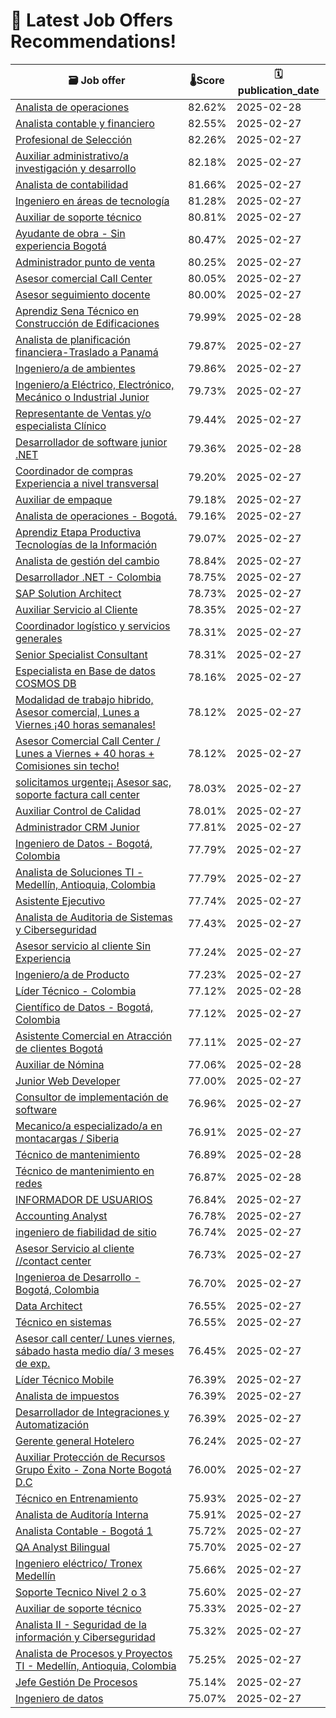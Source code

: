 # 🚀 Latest Job Offers Recommendations!
| 🗃️ **Job offer** | 🌡️**Score** | 🗓️ **publication_date** |
|---|---|---|
| [Analista de operaciones](https://co.linkedin.com/jobs/view/analista-de-operaciones-at-branova-limited-4169190516) | 82.62% | 2025-02-28 |
| [Analista contable y financiero](https://co.linkedin.com/jobs/view/analista-contable-y-financiero-at-osti-est-sas-4169464540) | 82.55% | 2025-02-27 |
| [Profesional de Selección](https://co.linkedin.com/jobs/view/profesional-de-selecci%C3%B3n-at-ipm-international-project-management-4170113420) | 82.26% | 2025-02-27 |
| [Auxiliar administrativo/a investigación y desarrollo](https://co.linkedin.com/jobs/view/auxiliar-administrativo-a-investigaci%C3%B3n-y-desarrollo-at-uniremington-4170109952) | 82.18% | 2025-02-27 |
| [Analista de contabilidad](https://co.linkedin.com/jobs/view/analista-de-contabilidad-at-padova-4145965348) | 81.66% | 2025-02-27 |
| [Ingeniero en áreas de tecnología](https://co.linkedin.com/jobs/view/ingeniero-en-%C3%A1reas-de-tecnolog%C3%ADa-at-alianza-temporales-sas-4169464547) | 81.28% | 2025-02-27 |
| [Auxiliar de soporte técnico](https://co.linkedin.com/jobs/view/auxiliar-de-soporte-t%C3%A9cnico-at-syscom-colombia-4170155860) | 80.81% | 2025-02-27 |
| [Ayudante de obra - Sin experiencia Bogotá](https://co.linkedin.com/jobs/view/ayudante-de-obra-sin-experiencia-bogot%C3%A1-at-agencia-de-empleo-colsubsidio-4170179017) | 80.47% | 2025-02-27 |
| [Administrador punto de venta](https://co.linkedin.com/jobs/view/administrador-punto-de-venta-at-agencia-de-empleo-colsubsidio-4170173821) | 80.25% | 2025-02-27 |
| [Asesor comercial Call Center](https://co.linkedin.com/jobs/view/asesor-comercial-call-center-at-groupcos-4169464548) | 80.05% | 2025-02-27 |
| [Asesor seguimiento docente](https://co.linkedin.com/jobs/view/asesor-seguimiento-docente-at-ingenieria-4166272264) | 80.00% | 2025-02-27 |
| [Aprendiz Sena Técnico en Construcción de Edificaciones](https://co.linkedin.com/jobs/view/aprendiz-sena-t%C3%A9cnico-en-construcci%C3%B3n-de-edificaciones-at-los-tres-elefantes-s-a-4169188569) | 79.99% | 2025-02-28 |
| [Analista de planificación financiera-Traslado a Panamá](https://co.linkedin.com/jobs/view/analista-de-planificaci%C3%B3n-financiera-traslado-a-panam%C3%A1-at-darnel-group-4169968175) | 79.87% | 2025-02-27 |
| [Ingeniero/a de ambientes](https://co.linkedin.com/jobs/view/ingeniero-a-de-ambientes-at-periferia-it-group-4168702869) | 79.86% | 2025-02-27 |
| [Ingeniero/a Eléctrico, Electrónico, Mecánico o Industrial Junior](https://co.linkedin.com/jobs/view/ingeniero-a-el%C3%A9ctrico-electr%C3%B3nico-mec%C3%A1nico-o-industrial-junior-at-ingenieria-4166268976) | 79.73% | 2025-02-27 |
| [Representante de Ventas y/o especialista Clínico](https://co.linkedin.com/jobs/view/representante-de-ventas-y-o-especialista-cl%C3%ADnico-at-imp-colombia-4169941051) | 79.44% | 2025-02-27 |
| [Desarrollador de software junior .NET](https://co.linkedin.com/jobs/view/desarrollador-de-software-junior-net-at-neotecnolog%C3%ADas-4170678644) | 79.36% | 2025-02-28 |
| [Coordinador de compras Experiencia a nivel transversal](https://co.linkedin.com/jobs/view/coordinador-de-compras-experiencia-a-nivel-transversal-at-cienogroup-4169461636) | 79.20% | 2025-02-27 |
| [Auxiliar de empaque](https://co.linkedin.com/jobs/view/auxiliar-de-empaque-at-agencia-de-empleo-colsubsidio-4170176584) | 79.18% | 2025-02-27 |
| [Analista de operaciones - Bogotá.](https://co.linkedin.com/jobs/view/analista-de-operaciones-bogot%C3%A1-at-agil-chile-4170136017) | 79.16% | 2025-02-27 |
| [Aprendiz Etapa Productiva Tecnologías de la Información](https://co.linkedin.com/jobs/view/aprendiz-etapa-productiva-tecnolog%C3%ADas-de-la-informaci%C3%B3n-at-uniremington-4169464506) | 79.07% | 2025-02-27 |
| [Analista de gestión del cambio](https://co.linkedin.com/jobs/view/analista-de-gesti%C3%B3n-del-cambio-at-confidencial-4170158825) | 78.84% | 2025-02-27 |
| [Desarrollador .NET - Colombia](https://co.linkedin.com/jobs/view/desarrollador-net-colombia-at-nexos-software-4166262182) | 78.75% | 2025-02-27 |
| [SAP Solution Architect](https://co.linkedin.com/jobs/view/sap-solution-architect-at-ey-4168129783) | 78.73% | 2025-02-27 |
| [Auxiliar Servicio al Cliente](https://co.linkedin.com/jobs/view/auxiliar-servicio-al-cliente-at-colserauto-s-a-4170111724) | 78.35% | 2025-02-27 |
| [Coordinador logístico y servicios generales](https://co.linkedin.com/jobs/view/coordinador-log%C3%ADstico-y-servicios-generales-at-tous-jewelry-4168161724) | 78.31% | 2025-02-27 |
| [Senior Specialist Consultant](https://co.linkedin.com/jobs/view/senior-specialist-consultant-at-nextant-4168733725) | 78.31% | 2025-02-27 |
| [Especialista en Base de datos COSMOS DB](https://co.linkedin.com/jobs/view/especialista-en-base-de-datos-cosmos-db-at-xpertgroup-4169915615) | 78.16% | 2025-02-27 |
| [Modalidad de trabajo hibrido, Asesor comercial, Lunes a Viernes ¡40 horas semanales!](https://co.linkedin.com/jobs/view/modalidad-de-trabajo-hibrido-asesor-comercial-lunes-a-viernes-%C2%A140-horas-semanales%21-at-heatron-4169462638) | 78.12% | 2025-02-27 |
| [Asesor Comercial Call Center / Lunes a Viernes + 40 horas + Comisiones sin techo!](https://co.linkedin.com/jobs/view/asesor-comercial-call-center-lunes-a-viernes-%2B-40-horas-%2B-comisiones-sin-techo%21-at-heatron-4169466304) | 78.12% | 2025-02-27 |
| [solicitamos urgente¡¡ Asesor sac, soporte factura call center](https://co.linkedin.com/jobs/view/solicitamos-urgente%C2%A1%C2%A1-asesor-sac-soporte-factura-call-center-at-inmobiliaria-zalama-agentes-de-la-propiedad-inmobiliaria-sl-4170107998) | 78.03% | 2025-02-27 |
| [Auxiliar Control de Calidad](https://co.linkedin.com/jobs/view/auxiliar-control-de-calidad-at-alianza-temporales-sas-4169463633) | 78.01% | 2025-02-27 |
| [Administrador CRM Junior](https://co.linkedin.com/jobs/view/administrador-crm-junior-at-empresa-confidencial-4169944598) | 77.81% | 2025-02-27 |
| [Ingeniero de Datos - Bogotá, Colombia](https://co.linkedin.com/jobs/view/ingeniero-de-datos-bogot%C3%A1-colombia-at-nexos-software-4166261411) | 77.79% | 2025-02-27 |
| [Analista de Soluciones TI - Medellín, Antioquia, Colombia](https://co.linkedin.com/jobs/view/analista-de-soluciones-ti-medell%C3%ADn-antioquia-colombia-at-nexos-software-4166255970) | 77.79% | 2025-02-27 |
| [Asistente Ejecutivo](https://co.linkedin.com/jobs/view/asistente-ejecutivo-at-hablax-inc-4167898067) | 77.74% | 2025-02-27 |
| [Analista de Auditoria de Sistemas y Ciberseguridad](https://co.linkedin.com/jobs/view/analista-de-auditoria-de-sistemas-y-ciberseguridad-at-bdo-en-colombia-4169462641) | 77.43% | 2025-02-27 |
| [Asesor servicio al cliente Sin Experiencia](https://co.linkedin.com/jobs/view/asesor-servicio-al-cliente-sin-experiencia-at-groupcos-4169466261) | 77.24% | 2025-02-27 |
| [Ingeniero/a de Producto](https://co.linkedin.com/jobs/view/ingeniero-a-de-producto-at-co%C3%A9xito-4170108979) | 77.23% | 2025-02-27 |
| [Líder Técnico - Colombia](https://co.linkedin.com/jobs/view/l%C3%ADder-t%C3%A9cnico-colombia-at-seti-s-a-s-4168504584) | 77.12% | 2025-02-28 |
| [Científico de Datos - Bogotá, Colombia](https://co.linkedin.com/jobs/view/cient%C3%ADfico-de-datos-bogot%C3%A1-colombia-at-procibern%C3%A9tica-4166259587) | 77.12% | 2025-02-27 |
| [Asistente Comercial en Atracción de clientes Bogotá](https://co.linkedin.com/jobs/view/asistente-comercial-en-atracci%C3%B3n-de-clientes-bogot%C3%A1-at-osti-est-sas-4169462703) | 77.11% | 2025-02-27 |
| [Auxiliar de Nómina](https://co.linkedin.com/jobs/view/auxiliar-de-n%C3%B3mina-at-consical-s-a-s-4170601972) | 77.06% | 2025-02-28 |
| [Junior Web Developer](https://co.linkedin.com/jobs/view/junior-web-developer-at-uhura-group-4169024080) | 77.00% | 2025-02-27 |
| [Consultor de implementación de software](https://co.linkedin.com/jobs/view/consultor-de-implementaci%C3%B3n-de-software-at-data-tecnologia-sas-4169938961) | 76.96% | 2025-02-27 |
| [Mecanico/a especializado/a en montacargas / Siberia](https://co.linkedin.com/jobs/view/mecanico-a-especializado-a-en-montacargas-siberia-at-dharmachakra-4170114405) | 76.91% | 2025-02-27 |
| [Técnico de mantenimiento](https://co.linkedin.com/jobs/view/t%C3%A9cnico-de-mantenimiento-at-branova-limited-4169187765) | 76.89% | 2025-02-28 |
| [Técnico de mantenimiento en redes](https://co.linkedin.com/jobs/view/t%C3%A9cnico-de-mantenimiento-en-redes-at-talento-fundaci%C3%B3n-santa-fe-de-bogot%C3%A1-4169190486) | 76.87% | 2025-02-28 |
| [INFORMADOR DE USUARIOS](https://co.linkedin.com/jobs/view/informador-de-usuarios-at-keralty-4168672660) | 76.84% | 2025-02-27 |
| [Accounting Analyst](https://co.linkedin.com/jobs/view/accounting-analyst-at-td-synnex-multi-country-area-espa%C3%B1ol-4170153712) | 76.78% | 2025-02-27 |
| [ingeniero de fiabilidad de sitio](https://co.linkedin.com/jobs/view/ingeniero-de-fiabilidad-de-sitio-at-bits-americas-s-a-s-4168606560) | 76.74% | 2025-02-27 |
| [Asesor Servicio al cliente //contact center](https://co.linkedin.com/jobs/view/asesor-servicio-al-cliente-contact-center-at-asturias-corporaci%C3%B3n-universitaria-4169466280) | 76.73% | 2025-02-27 |
| [Ingenieroa de Desarrollo - Bogotá, Colombia](https://co.linkedin.com/jobs/view/ingeniero-a-de-desarrollo-bogot%C3%A1-colombia-at-procibern%C3%A9tica-4166259584) | 76.70% | 2025-02-27 |
| [Data Architect](https://co.linkedin.com/jobs/view/data-architect-at-nateevo-4170104775) | 76.55% | 2025-02-27 |
| [Técnico en sistemas](https://co.linkedin.com/jobs/view/t%C3%A9cnico-en-sistemas-at-eticos-ltda-4169468236) | 76.55% | 2025-02-27 |
| [Asesor call center/ Lunes viernes, sábado hasta medio día/ 3 meses de exp.](https://co.linkedin.com/jobs/view/asesor-call-center-lunes-viernes-s%C3%A1bado-hasta-medio-d%C3%ADa-3-meses-de-exp-at-brm-s-a-s-4170112492) | 76.45% | 2025-02-27 |
| [Líder Técnico Mobile](https://co.linkedin.com/jobs/view/l%C3%ADder-t%C3%A9cnico-mobile-at-vass-4144413141) | 76.39% | 2025-02-27 |
| [Analista de impuestos](https://co.linkedin.com/jobs/view/analista-de-impuestos-at-hogar-y-moda-4169468203) | 76.39% | 2025-02-27 |
| [Desarrollador de Integraciones y Automatización](https://co.linkedin.com/jobs/view/desarrollador-de-integraciones-y-automatizaci%C3%B3n-at-kuno-transformaci%C3%B3n-digital-4169962863) | 76.39% | 2025-02-27 |
| [Gerente general Hotelero](https://co.linkedin.com/jobs/view/gerente-general-hotelero-at-jalo-4169464510) | 76.24% | 2025-02-27 |
| [Auxiliar Protección de Recursos Grupo Éxito - Zona Norte Bogotá D.C](https://co.linkedin.com/jobs/view/auxiliar-protecci%C3%B3n-de-recursos-grupo-%C3%A9xito-zona-norte-bogot%C3%A1-d-c-at-grupo-%C3%A9xito-4170177548) | 76.00% | 2025-02-27 |
| [Técnico en Entrenamiento](https://co.linkedin.com/jobs/view/t%C3%A9cnico-en-entrenamiento-at-ingredion-incorporated-4170169404) | 75.93% | 2025-02-27 |
| [Analista de Auditoría Interna](https://co.linkedin.com/jobs/view/analista-de-auditor%C3%ADa-interna-at-financiera-de-desarrollo-nacional-4169023799) | 75.91% | 2025-02-27 |
| [Analista Contable - Bogotá 1](https://co.linkedin.com/jobs/view/analista-contable-bogot%C3%A1-1-at-ey-4142550651) | 75.72% | 2025-02-27 |
| [QA Analyst Bilingual](https://co.linkedin.com/jobs/view/qa-analyst-bilingual-at-its-solutions-4169019929) | 75.70% | 2025-02-27 |
| [Ingeniero eléctrico/ Tronex Medellín](https://co.linkedin.com/jobs/view/ingeniero-el%C3%A9ctrico-tronex-medell%C3%ADn-at-tronex-4170109928) | 75.66% | 2025-02-27 |
| [Soporte Tecnico Nivel 2 o 3](https://co.linkedin.com/jobs/view/soporte-tecnico-nivel-2-o-3-at-asesoramos-tys-services-s-a-s-4170179016) | 75.60% | 2025-02-27 |
| [Auxiliar de soporte técnico](https://co.linkedin.com/jobs/view/auxiliar-de-soporte-t%C3%A9cnico-at-kibernum-4166292846) | 75.33% | 2025-02-27 |
| [Analista II - Seguridad de la información y Ciberseguridad](https://co.linkedin.com/jobs/view/analista-ii-seguridad-de-la-informaci%C3%B3n-y-ciberseguridad-at-aportes-en-l%C3%ADnea-4166294488) | 75.32% | 2025-02-27 |
| [Analista de Procesos y Proyectos TI - Medellín, Antioquia, Colombia](https://co.linkedin.com/jobs/view/analista-de-procesos-y-proyectos-ti-medell%C3%ADn-antioquia-colombia-at-nexos-software-4166258614) | 75.25% | 2025-02-27 |
| [Jefe Gestión De Procesos](https://co.linkedin.com/jobs/view/jefe-gesti%C3%B3n-de-procesos-at-c%C3%A1mara-de-comercio-de-medellin-para-antioquia-4170177562) | 75.14% | 2025-02-27 |
| [Ingeniero de datos](https://co.linkedin.com/jobs/view/ingeniero-de-datos-at-skillnet-it-experts-4169930526) | 75.07% | 2025-02-27 |
